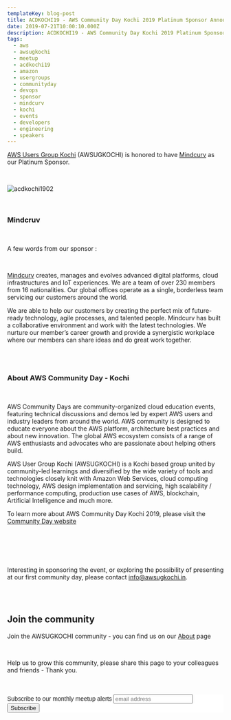 ```yaml
---
templateKey: blog-post
title: ACDKOCHI19 - AWS Community Day Kochi 2019 Platinum Sponsor Announcement - Mindcuv
date: 2019-07-21T10:00:10.000Z
description: ACDKOCHI19 - AWS Community Day Kochi 2019 Platinum Sponsor Announcement - Mindcuv
tags:
  - aws
  - awsugkochi
  - meetup
  - acdkochi19
  - amazon
  - usergroups
  - communityday
  - devops
  - sponsor
  - mindcurv
  - kochi
  - events
  - developers
  - engineering
  - speakers
---
```


[AWS Users Group Kochi](https://awsugkochi.in) (AWSUGKOCHI) is honored to have [Mindcurv](https://www.mindcurv.com) as our Platinum Sponsor.

<br>

![acdkochi1902](/img/awsugkochi-acdkochi19-sponsor-mindcurv.jpg)

<br> 

<h3> Mindcruv </h3>

<br> 

A few words from our sponsor :

<br>

[Mindcurv](https://www.mindcurv.com) creates, manages and evolves advanced digital platforms, cloud infrastructures and IoT experiences. We are a team of over 230 members from 16 nationalities. Our global offices operate as a single, borderless team servicing our customers around the world.

We are able to help our customers by creating the perfect mix of future-ready technology, agile processes, and talented people. Mindcurv has built a collaborative environment and work with the latest technologies. We nurture our member’s career growth and provide a synergistic workplace where our members can share ideas and do great work together. 


<br> <br>
 
 <h3> About AWS Community Day - Kochi </h3>

<br>

AWS Community Days are community-organized cloud education events, featuring technical discussions and demos led by expert AWS users and industry leaders from around the world. AWS community is designed to educate everyone about the AWS platform, architecture best practices and about new innovation. The global AWS ecosystem consists of a range of AWS enthusiasts and advocates who are passionate about helping others build.

AWS User Group Kochi (AWSUGKOCHI) is a Kochi based group united by community-led learnings and diversified by the wide variety of tools and technologies closely knit with Amazon Web Services, cloud computing technology, AWS design implementation and servicing, high scalability / performance computing, production use cases of AWS, blockchain, Artificial Intelligence and much more.

To learn more about AWS Community Day Kochi 2019, please visit the [Community Day website](https://communityday.awsugkochi.in)


<br> <br> <br> <br> 


Interesting in sponsoring the event, or exploring the possibility of presenting at our first community day, please contact info@awsugkochi.in.



<br> <br>

## Join the community

Join the AWSUGKOCHI community - you can find us on our [About](https://awsugkochi.in/about) page

<br> 

Help us to grow this community, please share this page to your colleagues and friends - Thank you.

<br>
<br>

<!-- Begin Mailchimp Signup Form -->
<link href="//cdn-images.mailchimp.com/embedcode/slim-10_7.css" rel="stylesheet" type="text/css">
<style type="text/css">
	#mc_embed_signup{background:#fff; clear:left; font:14px Helvetica,Arial,sans-serif; }
	/* Add your own Mailchimp form style overrides in your site stylesheet or in this style block.
	   We recommend moving this block and the preceding CSS link to the HEAD of your HTML file. */
</style>
<div id="mc_embed_signup">
<form action="https://awsugkochi.us20.list-manage.com/subscribe/post?u=b4c4469413422365d2a2e5cf6&amp;id=d4837b9a16" method="post" id="mc-embedded-subscribe-form" name="mc-embedded-subscribe-form" class="validate" target="_blank" novalidate>
    <div id="mc_embed_signup_scroll">
	<label for="mce-EMAIL">Subscribe to our monthly meetup alerts</label>
	<input type="email" value="" name="EMAIL" class="email" id="mce-EMAIL" placeholder="email address" required>
    <!-- real people should not fill this in and expect good things - do not remove this or risk form bot signups-->
    <div style="position: absolute; left: -5000px;" aria-hidden="true"><input type="text" name="b_b4c4469413422365d2a2e5cf6_d4837b9a16" tabindex="-1" value=""></div>
    <div class="clear"><input type="submit" value="Subscribe" name="subscribe" id="mc-embedded-subscribe" class="button"></div>
    </div>
</form>
</div>

<!--End mc_embed_signup-->
